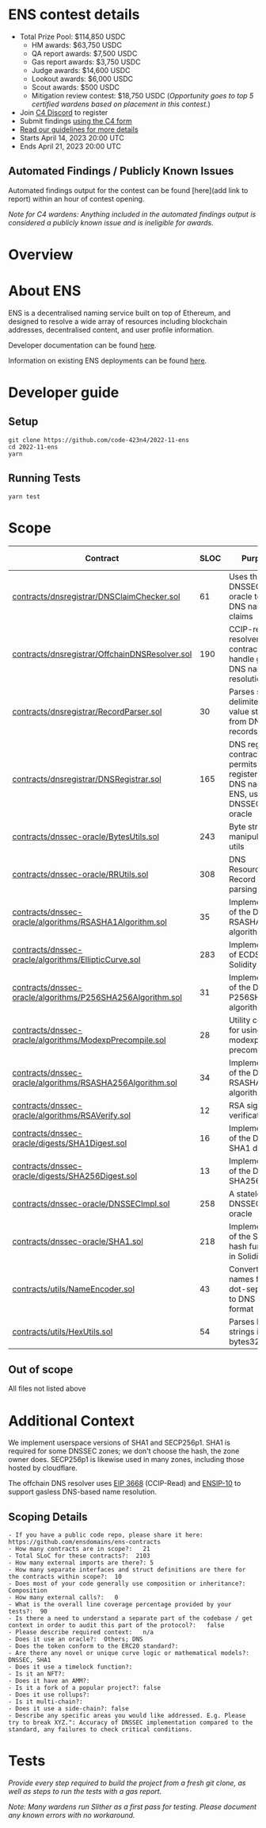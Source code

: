 # ENS contest details
- Total Prize Pool: $114,850 USDC 
  - HM awards: $63,750 USDC 
  - QA report awards: $7,500 USDC 
  - Gas report awards: $3,750 USDC 
  - Judge awards: $14,600 USDC 
  - Lookout awards: $6,000 USDC 
  - Scout awards: $500 USDC 
  - Mitigation review contest: $18,750 USDC (*Opportunity goes to top 5 certified wardens based on placement in this contest.*)
- Join [C4 Discord](https://discord.gg/code4rena) to register
- Submit findings [using the C4 form](https://code4rena.com/contests/2023-04-ens/submit)
- [Read our guidelines for more details](https://docs.code4rena.com/roles/wardens)
- Starts April 14, 2023 20:00 UTC 
- Ends April 21, 2023 20:00 UTC 

## Automated Findings / Publicly Known Issues

Automated findings output for the contest can be found [here](add link to report) within an hour of contest opening.

*Note for C4 wardens: Anything included in the automated findings output is considered a publicly known issue and is ineligible for awards.*

# Overview

# About ENS

ENS is a decentralised naming service built on top of Ethereum, and designed to resolve a wide array of resources including blockchain addresses, decentralised content, and user profile information.

Developer documentation can be found [here](https://docs.ens.domains/).

Information on existing ENS deployments can be found [here](https://docs.ens.domains/ens-deployments).

# Developer guide

## Setup

```
git clone https://github.com/code-423n4/2022-11-ens
cd 2022-11-ens
yarn
```

## Running Tests

```
yarn test
```

# Scope

| Contract | SLOC | Purpose | Libraries used |  
| ----------- | ----------- | ----------- | ----------- |
| [contracts/dnsregistrar/DNSClaimChecker.sol](contracts/dnsregistrar/DNSClaimChecker.sol) | 61 | Uses the DNSSEC oracle to verify DNS name claims | |
| [contracts/dnsregistrar/OffchainDNSResolver.sol](contracts/dnsregistrar/OffchainDNSResolver.sol) | 190 | CCIP-read resolver contract to handle gasless DNS name resolution | [ERC165](https://github.com/OpenZeppelin/openzeppelin-contracts/blob/master/contracts/utils/introspection/ERC165.sol) |
| [contracts/dnsregistrar/RecordParser.sol](contracts/dnsregistrar/RecordParser.sol) | 30 | Parses space delimited key-value strings from DNS TXT records | |
| [contracts/dnsregistrar/DNSRegistrar.sol](contracts/dnsregistrar/DNSRegistrar.sol) | 165 | DNS registrar contract; permits registering DNS names in ENS, using the DNSSEC oracle | [ERC165](https://github.com/OpenZeppelin/openzeppelin-contracts/blob/master/contracts/utils/introspection/ERC165.sol) |
| [contracts/dnssec-oracle/BytesUtils.sol](contracts/dnssec-oracle/BytesUtils.sol) | 243 | Byte string manipulation utils | |
| [contracts/dnssec-oracle/RRUtils.sol](contracts/dnssec-oracle/RRUtils.sol) | 308 | DNS Resource-Record (RR) parsing utils | |
| [contracts/dnssec-oracle/algorithms/RSASHA1Algorithm.sol](contracts/dnssec-oracle/algorithms/RSASHA1Algorithm.sol) | 35 | Implementation of the DNSSEC RSASHA1 algorithm | |
| [contracts/dnssec-oracle/algorithms/EllipticCurve.sol](contracts/dnssec-oracle/algorithms/EllipticCurve.sol) | 283 | Implementation of ECDSA in Solidity | |
| [contracts/dnssec-oracle/algorithms/P256SHA256Algorithm.sol](contracts/dnssec-oracle/algorithms/P256SHA256Algorithm.sol) | 31 | Implementation of the DNSSEC P256SHA256 algorithm | |
| [contracts/dnssec-oracle/algorithms/ModexpPrecompile.sol](contracts/dnssec-oracle/algorithms/ModexpPrecompile.sol) | 28 | Utility contract for using the modexp/RSA precompile | |
| [contracts/dnssec-oracle/algorithms/RSASHA256Algorithm.sol](contracts/dnssec-oracle/algorithms/RSASHA256Algorithm.sol) | 34 | Implementation of the DNSSEC RSASHA256 algorithm | |
| [contracts/dnssec-oracle/algorithms/RSAVerify.sol](contracts/dnssec-oracle/algorithms/RSAVerify.sol) | 12 | RSA signature verification | |
| [contracts/dnssec-oracle/digests/SHA1Digest.sol](contracts/dnssec-oracle/digests/SHA1Digest.sol) | 16 | Implementation of the DNSSEC SHA1 digest | |
| [contracts/dnssec-oracle/digests/SHA256Digest.sol](contracts/dnssec-oracle/digests/SHA256Digest.sol) | 13 | Implementation of the DNSSEC SHA256 digest | |
| [contracts/dnssec-oracle/DNSSECImpl.sol](contracts/dnssec-oracle/DNSSECImpl.sol) | 258 | A stateless DNSSEC oracle | |
| [contracts/dnssec-oracle/SHA1.sol](contracts/dnssec-oracle/SHA1.sol) | 218 | Implementation of the SHA1 hash function in Solidity | |
| [contracts/utils/NameEncoder.sol](contracts/utils/NameEncoder.sol) | 43 | Converts names from dot-separated to DNS binary format | |
| [contracts/utils/HexUtils.sol](contracts/utils/HexUtils.sol) | 54 | Parses hex strings into bytes32 | |

## Out of scope

All files not listed above

# Additional Context

We implement userspace versions of SHA1 and SECP256p1. SHA1 is required for some DNSSEC zones; we don't choose the hash, the zone owner does. SECP256p1 is likewise used in many zones, including those hosted by cloudflare. 

The offchain DNS resolver uses [EIP 3668](https://eips.ethereum.org/EIPS/eip-3668) (CCIP-Read) and [ENSIP-10](https://docs.ens.domains/ens-improvement-proposals/ensip-10-wildcard-resolution) to support gasless DNS-based name resolution.

## Scoping Details 
```
- If you have a public code repo, please share it here:  https://github.com/ensdomains/ens-contracts
- How many contracts are in scope?:   21
- Total SLoC for these contracts?:  2103
- How many external imports are there?: 5 
- How many separate interfaces and struct definitions are there for the contracts within scope?:  10
- Does most of your code generally use composition or inheritance?:   Composition
- How many external calls?:   0
- What is the overall line coverage percentage provided by your tests?:  90
- Is there a need to understand a separate part of the codebase / get context in order to audit this part of the protocol?:   false
- Please describe required context:   n/a
- Does it use an oracle?:  Others; DNS
- Does the token conform to the ERC20 standard?:  
- Are there any novel or unique curve logic or mathematical models?: DNSSEC, SHA1
- Does it use a timelock function?:  
- Is it an NFT?: 
- Does it have an AMM?:   
- Is it a fork of a popular project?: false  
- Does it use rollups?:   
- Is it multi-chain?:  
- Does it use a side-chain?: false
- Describe any specific areas you would like addressed. E.g. Please try to break XYZ.": Accuracy of DNSSEC implementation compared to the standard, any failures to check critical conditions.
```

# Tests

*Provide every step required to build the project from a fresh git clone, as well as steps to run the tests with a gas report.* 

*Note: Many wardens run Slither as a first pass for testing.  Please document any known errors with no workaround.* 
